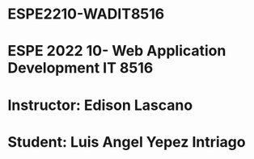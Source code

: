 # ESPE2210-WADIT8516
# ESPE 2022 10- Web Application Development IT 8516
# Instructor: Edison Lascano
# Student: Luis Angel Yepez Intriago